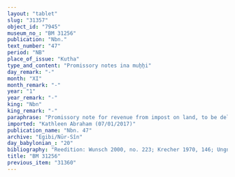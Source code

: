 ```yaml
---
layout: "tablet"
slug: "31357"
object_id: "7945"
museum_no_: "BM 31256"
publication: "Nbn."
text_number: "47"
period: "NB"
place_of_issue: "Kutha"
type_and_content: "Promissory notes ina muẖẖi"
day_remark: "-"
month: "XI"
month_remark: "-"
year: "1"
year_remark: "-"
king: "Nbn"
king_remark: "-"
paraphrase: "Promissory note for revenue from impost on land, to be delivered in dates.<br /> <strong>B</strong> owes 5 kor of dates to <strong>A</strong>, the rest (<em>rīhtu</em>) of the revenue from impost on land (<em>imittu</em>), to be delivered by the end of &Scaron;abāṭ (XI). <strong>C</strong> guarantees for the payment. Witnesses.<br /> &nbsp;<br /> <strong>A </strong>= Nab&ucirc;-ahhē-iddin/&Scaron;ulāya//Egibi; <strong>B </strong>= Nūr-&Scaron;ama&scaron;/Kī-Nab&ucirc;; <strong>C </strong>= Marduk-erība/Lī&scaron;ir//Egibi"
imported: "Kathleen Abraham (07/01/2017)"
publication_name: "Nbn. 47"
archive: "Egibi/Nūr-Sîn"
day_babylonian_: "20"
bibliography: "Reedition: Wunsch 2000, no. 223; Krecher 1970, 146; Ungnad, SSS 10 (1908), no. 16"
title: "BM 31256"
previous_item: "31360"
---
```

